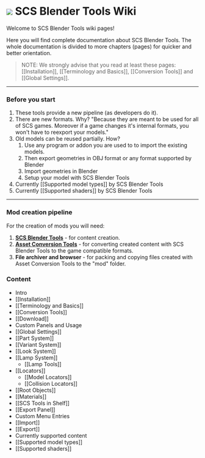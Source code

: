# ![](https://github.com/SCSSoftware/BlenderTools/blob/master/addon/io_scs_tools/ui/icons/.icon_scs_bt_logo.png?raw=true) SCS Blender Tools Wiki
Welcome to SCS Blender Tools wiki pages!

Here you will find complete documentation about SCS Blender Tools. The whole documentation is divided to more chapters (pages) for quicker and better orientation.

> NOTE: We strongly advise that you read at least these pages: [[Installation]], [[Terminology and Basics]], [[Conversion Tools]] and [[Global Settings]].


***

### Before you start

1. These tools provide a new pipeline (as developers do it).
2. There are new formats. Why? "Because they are meant to be used for all of SCS games. Moreover if a game changes it's internal formats, you won't have to reexport your models."
3. Old models can be reused partially. How? 
   1. Use any program or addon you are used to to import the existing models. 
   2. Then export geometries in OBJ format or any format supported by Blender
   3. Import geometries in Blender
   4. Setup your model with SCS Blender Tools 
4. Currently [[Supported model types]] by SCS Blender Tools
5. Currently [[Supported shaders]] by SCS Blender Tools


***


### Mod creation pipeline

For the creation of mods you will need:

1. **[SCS Blender Tools](https://github.com/SCSSoftware/BlenderTools/wiki/Download)** - for content creation.
2. **[Asset Conversion Tools](https://github.com/SCSSoftware/BlenderTools/wiki/Conversion-Tools)** - for converting created content with SCS Blender Tools to the game compatible formats.
3. **File archiver and browser** - for packing and copying files created with Asset Conversion Tools to the "mod" folder.


### Content

* Intro
 * [[Installation]]
 * [[Terminology and Basics]]
 * [[Conversion Tools]]
* [[Download]]
*  Custom Panels and Usage
 * [[Global Settings]]
 * [[Part System]]
 * [[Variant System]]
 * [[Look System]]
 * [[Lamp System]]
    * [[Lamp Tools]]
 * [[Locators]]
    * [[Model Locators]]
    * [[Collision Locators]]
 * [[Root Objects]]
 * [[Materials]]
 * [[SCS Tools in Shelf]]
 * [[Export Panel]]
* Custom Menu Entries
 * [[Import]]
 * [[Export]]
* Currently supported content
 * [[Supported model types]]
 * [[Supported shaders]]